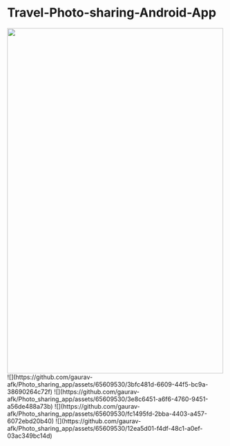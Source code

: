 # Travel-Photo-sharing-Android-App

<img src="https://github.com/gaurav-afk/Photo_sharing_app/assets/65609530/aff77386-b5c4-4dc9-a0cc-d87cf7304b5e" width="500" height="800">
![](https://github.com/gaurav-afk/Photo_sharing_app/assets/65609530/3bfc481d-6609-44f5-bc9a-38690264c72f)
![](https://github.com/gaurav-afk/Photo_sharing_app/assets/65609530/3e8c6451-a6f6-4760-9451-a56de488a73b)
![](https://github.com/gaurav-afk/Photo_sharing_app/assets/65609530/fc1495fd-2bba-4403-a457-6072ebd20b40)
![](https://github.com/gaurav-afk/Photo_sharing_app/assets/65609530/12ea5d01-f4df-48c1-a0ef-03ac349bc14d)
